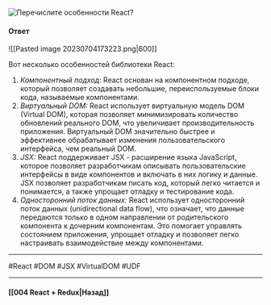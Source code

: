 ![Перечислите особенности React?](https://youtu.be/7TvS0iKR3_c?t=671)

#### Ответ

![[Pasted image 20230704173223.png|600]]

Вот несколько особенностей библиотеки React:

1. *Компонентный подход:* React основан на компонентном подходе, который позволяет создавать небольшие, переиспользуемые блоки кода, называемые компонентами.
2. *Виртуальный DOM:* React использует виртуальную модель DOM (Virtual DOM), которая позволяет минимизировать количество обновлений реального DOM, что увеличивает производительность приложения. Виртуальный DOM значительно быстрее и эффективнее обрабатывает изменения пользовательского интерфейса, чем реальный DOM.
3. *JSX:* React поддерживает JSX - расширение языка JavaScript, которое позволяет разработчикам описывать пользовательские интерфейсы в виде компонентов и включать в них логику и данные. JSX позволяет разработчикам писать код, который легко читается и понимается, а также упрощает отладку и тестирование кода.
4. *Односторонний поток данных:* React использует односторонний поток данных (unidirectional data flow), что означает, что данные передаются только в одном направлении от родительского компонента к дочерним компонентам. Это помогает управлять состоянием приложения, упрощает отладку и позволяет легко настраивать взаимодействие между компонентами.

____
#React #DOM #JSX #VirtualDOM #UDF

____

#### [[004 React + Redux|Назад]]